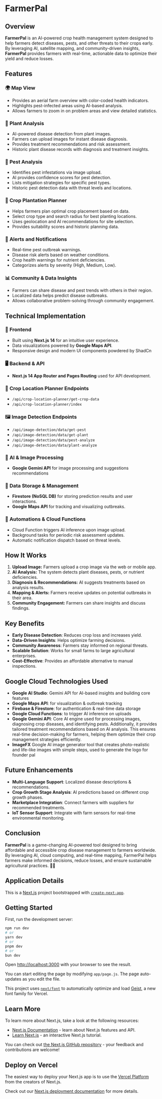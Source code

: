 # FarmerPal

## Overview

**FarmerPal** is an AI-powered crop health management system designed to help farmers detect diseases, pests, and other threats to their crops early. By leveraging AI, satellite mapping, and community-driven insights, **FarmerPal** provides farmers with real-time, actionable data to optimize their yield and reduce losses.

## Features

### 🌍 **Map View**

- Provides an aerial farm overview with color-coded health indicators.
- Highlights pest-infected areas using AI-based analysis.
- Allows farmers to zoom in on problem areas and view detailed statistics.

### 🌱 **Plant Analysis**

- AI-powered disease detection from plant images.
- Farmers can upload images for instant disease diagnosis.
- Provides treatment recommendations and risk assessment.
- Historic plant disease records with diagnosis and treatment insights.

### 🐞 **Pest Analysis**

- Identifies pest infestations via image upload.
- AI provides confidence scores for pest detection.
- Lists mitigation strategies for specific pest types.
- Historic pest detection data with threat levels and locations.

### 📍 **Crop Plantation Planner**

- Helps farmers plan optimal crop placement based on data.
- Select crop type and search radius for best planting locations.
- Uses geolocation and AI recommendations for site selection.
- Provides suitability scores and historic planning data.

### 🚨 **Alerts and Notifications**

- Real-time pest outbreak warnings.
- Disease risk alerts based on weather conditions.
- Crop health warnings for nutrient deficiencies.
- Categorizes alerts by severity (High, Medium, Low).

### 📊 **Community & Data Insights**

- Farmers can share disease and pest trends with others in their region.
- Localized data helps predict disease outbreaks.
- Allows collaborative problem-solving through community engagement.

## Technical Implementation

### 🎨 **Frontend**

- Built using **Next.js 14** for an intuitive user experience.
- Data visualizations powered by **Google Maps API**.
- Responsive design and modern UI components powdered by ShadCn

### 🖥 **Backend & API**

- **Next.js 14 App Router and Pages Routing** used for API development.

### 📡 **Crop Location Planner Endpoints**

- `/api/crop-location-planner/get-crop-data`
- `/api/crop-location-planner/index`

### 🖼 **Image Detection Endpoints**

- `/api/image-detection/data/get-pest`
- `/api/image-detection/data/get-plant`
- `/api/image-detection/data/pest-analyze`
- `/api/image-detection/data/plant-analyze`

### 🧠 **AI & Image Processing**

- **Google Gemini API** for image processing and suggestions recommendations

### 📡 **Data Storage & Management**

- **Firestore (NoSQL DB)** for storing prediction results and user interactions.
- **Google Maps API** for tracking and visualizing outbreaks.

### 🔄 **Automations & Cloud Functions**

- Cloud Function triggers AI inference upon image upload.
- Background tasks for periodic risk assessment updates.
- Automatic notification dispatch based on threat levels.

## How It Works

1. **Upload Image:** Farmers upload a crop image via the web or mobile app.
2. **AI Analysis:** The system detects plant diseases, pests, or nutrient deficiencies.
3. **Diagnosis & Recommendations:** AI suggests treatments based on analysis results.
4. **Mapping & Alerts:** Farmers receive updates on potential outbreaks in their area.
5. **Community Engagement:** Farmers can share insights and discuss findings.

## Key Benefits

- **Early Disease Detection**: Reduces crop loss and increases yield.
- **Data-Driven Insights**: Helps optimize farming decisions.
- **Community Awareness**: Farmers stay informed on regional threats.
- **Scalable Solution**: Works for small farms to large agricultural enterprises.
- **Cost-Effective**: Provides an affordable alternative to manual inspections.

## Google Cloud Technologies Used

- **Google AI Studio**: Gemini API for AI-based insights and building core features
- **Google Maps API**: for visualization & outbreak tracking
- **Firebase & Firestore**: for authentication & real-time data storage
- **Google Cloud Functions**: to trigger AI inference on uploads
- **Google Gemini API**: Core AI engine used for processing images, diagnosing crop diseases, and identifying pests. Additionally, it provides tailored treatment recommendations based on AI analysis. This ensures real-time decision-making for farmers, helping them optimize their crop management strategies efficiently.
- **ImageFX** Google AI image generator tool that creates photo-realistic and life-like images with simple steps, used to generate the logo for founder pal

## Future Enhancements

- **Multi-Language Support**: Localized disease descriptions & recommendations.
- **Crop Growth Stage Analysis**: AI predictions based on different crop growth phases.
- **Marketplace Integration**: Connect farmers with suppliers for recommended treatments.
- **IoT Sensor Support**: Integrate with farm sensors for real-time environmental monitoring.

## Conclusion

**FarmerPal** is a game-changing AI-powered tool designed to bring affordable and accessible crop disease management to farmers worldwide. By leveraging AI, cloud computing, and real-time mapping, FarmerPal helps farmers make informed decisions, reduce losses, and ensure sustainable agricultural practices. 🌾🚜

## Application Details

This is a [Next.js](https://nextjs.org) project bootstrapped with [`create-next-app`](https://github.com/vercel/next.js/tree/canary/packages/create-next-app).

## Getting Started

First, run the development server:

```bash
npm run dev
# or
yarn dev
# or
pnpm dev
# or
bun dev
```

Open [http://localhost:3000](http://localhost:3000) with your browser to see the result.

You can start editing the page by modifying `app/page.js`. The page auto-updates as you edit the file.

This project uses [`next/font`](https://nextjs.org/docs/app/building-your-application/optimizing/fonts) to automatically optimize and load [Geist](https://vercel.com/font), a new font family for Vercel.

## Learn More

To learn more about Next.js, take a look at the following resources:

- [Next.js Documentation](https://nextjs.org/docs) - learn about Next.js features and API.
- [Learn Next.js](https://nextjs.org/learn) - an interactive Next.js tutorial.

You can check out [the Next.js GitHub repository](https://github.com/vercel/next.js) - your feedback and contributions are welcome!

## Deploy on Vercel

The easiest way to deploy your Next.js app is to use the [Vercel Platform](https://vercel.com/new?utm_medium=default-template&filter=next.js&utm_source=create-next-app&utm_campaign=create-next-app-readme) from the creators of Next.js.

Check out our [Next.js deployment documentation](https://nextjs.org/docs/app/building-your-application/deploying) for more details.
